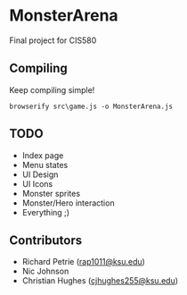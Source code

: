 # MonsterArena

Final project for CIS580

## Compiling

Keep compiling simple!

```browserify src\game.js -o MonsterArena.js```

## TODO

* Index page
* Menu states
* UI Design
* UI Icons
* Monster sprites
* Monster/Hero interaction
* Everything ;)

## Contributors

* Richard Petrie (rap1011@ksu.edu)
* Nic Johnson
* Christian Hughes (cjhughes255@ksu.edu)
